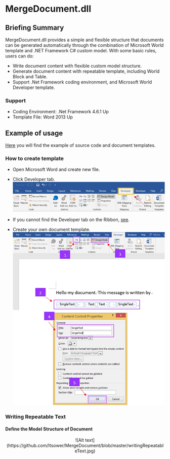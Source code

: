 # MergeDocument.dll #
## Briefing Summary ##

MergeDocument.dll provides a simple and flexible structure that documents can be generated automatically through the combination of Microsoft World template and .NET Framework C# custom model. With some basic rules, users can do:

- Write document content with flexible custom model structure.
- Generate document content with repeatable template, including World Block and Table.
- Support .Net Framework coding environment, and Microsoft World Developer template.

### Support ###
- Coding Environment: .Net Framework 4.6.1 Up
- Template File: Word 2013 Up


## Example of usage ##

[Here](https://github.com/Itsower/MergeDocument "Here") you will find the example of source code and document templates.

### How to create template ###
- Open Microsoft Word and create new file.
- Click Developer tab.
![Alt text](https://github.com/Itsower/MergeDocument/blob/master/wordDeveloperTag.jpg)

- If you cannot find the Developer tab on the Ribbon, [see](https://docs.microsoft.com/en-us/visualstudio/vsto/how-to-show-the-developer-tab-on-the-ribbon "see").
- Create your own document template.
![Alt text](https://github.com/Itsower/MergeDocument/blob/master/createDocumentTemplate.jpg)

### Writing Repeatable Text ###
#### Define the Model Structure of Document ####
<div align=center>![Alt text](https://github.com/Itsower/MergeDocument/blob/master/writingRepeatableText.jpg)</div>
